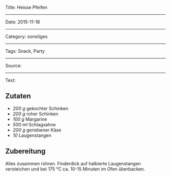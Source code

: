 Title: Heisse Pfeifen

----

Date: 2015-11-18

----

Category: sonstiges

----

Tags: Snack, Party

----

Source: 

----

Text: 

## Zutaten
- *200 g*  gekochter Schinken
- *200 g*  roher Schinken
- *100 g*  Margarine
- *500 ml*  Schlagsahne
- *200 g*  geriebener Käse
- *10*  Laugenstangen

## Zubereitung
Alles zusammen rühren. Finderdick auf halbierte Laugenstangen versteichen und bei 175 °C ca. 10-15 Minuten im Ofen überbacken.
